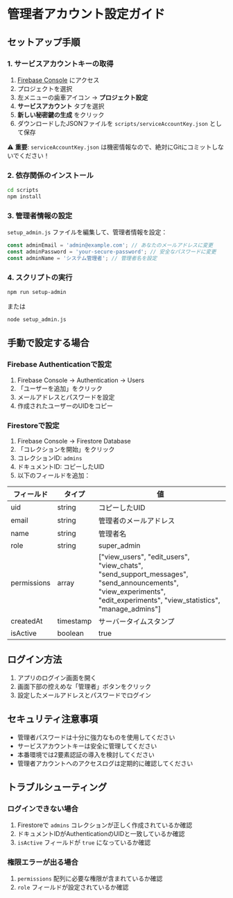 # 管理者アカウント設定ガイド

## セットアップ手順

### 1. サービスアカウントキーの取得

1. [Firebase Console](https://console.firebase.google.com) にアクセス
2. プロジェクトを選択
3. 左メニューの歯車アイコン → **プロジェクト設定**
4. **サービスアカウント** タブを選択
5. **新しい秘密鍵の生成** をクリック
6. ダウンロードしたJSONファイルを `scripts/serviceAccountKey.json` として保存

⚠️ **重要**: `serviceAccountKey.json` は機密情報なので、絶対にGitにコミットしないでください！

### 2. 依存関係のインストール

```bash
cd scripts
npm install
```

### 3. 管理者情報の設定

`setup_admin.js` ファイルを編集して、管理者情報を設定：

```javascript
const adminEmail = 'admin@example.com'; // あなたのメールアドレスに変更
const adminPassword = 'your-secure-password'; // 安全なパスワードに変更
const adminName = 'システム管理者'; // 管理者名を設定
```

### 4. スクリプトの実行

```bash
npm run setup-admin
```

または

```bash
node setup_admin.js
```

## 手動で設定する場合

### Firebase Authenticationで設定

1. Firebase Console → Authentication → Users
2. 「ユーザーを追加」をクリック
3. メールアドレスとパスワードを設定
4. 作成されたユーザーのUIDをコピー

### Firestoreで設定

1. Firebase Console → Firestore Database
2. 「コレクションを開始」をクリック
3. コレクションID: `admins`
4. ドキュメントID: コピーしたUID
5. 以下のフィールドを追加：

| フィールド | タイプ | 値 |
|---------|-------|-----|
| uid | string | コピーしたUID |
| email | string | 管理者のメールアドレス |
| name | string | 管理者名 |
| role | string | super_admin |
| permissions | array | ["view_users", "edit_users", "view_chats", "send_support_messages", "send_announcements", "view_experiments", "edit_experiments", "view_statistics", "manage_admins"] |
| createdAt | timestamp | サーバータイムスタンプ |
| isActive | boolean | true |

## ログイン方法

1. アプリのログイン画面を開く
2. 画面下部の控えめな「管理者」ボタンをクリック
3. 設定したメールアドレスとパスワードでログイン

## セキュリティ注意事項

- 管理者パスワードは十分に強力なものを使用してください
- サービスアカウントキーは安全に管理してください
- 本番環境では2要素認証の導入を検討してください
- 管理者アカウントへのアクセスログは定期的に確認してください

## トラブルシューティング

### ログインできない場合

1. Firestoreで `admins` コレクションが正しく作成されているか確認
2. ドキュメントIDがAuthenticationのUIDと一致しているか確認
3. `isActive` フィールドが `true` になっているか確認

### 権限エラーが出る場合

1. `permissions` 配列に必要な権限が含まれているか確認
2. `role` フィールドが設定されているか確認